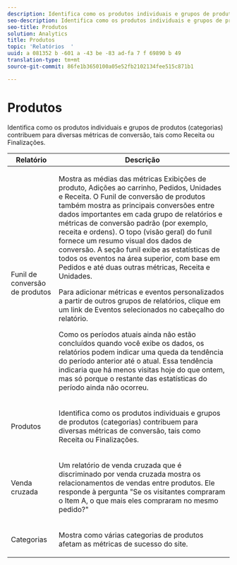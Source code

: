 ```yaml
---
description: Identifica como os produtos individuais e grupos de produtos (categorias) contribuem para diversas métricas de conversão, tais como Receita ou Finalizações.
seo-description: Identifica como os produtos individuais e grupos de produtos (categorias) contribuem para diversas métricas de conversão, tais como Receita ou Finalizações.
seo-title: Produtos
solution: Analytics
title: Produtos
topic: 'Relatórios  '
uuid: a 081352 b -601 a -43 be -83 ad-fa 7 f 69890 b 49
translation-type: tm+mt
source-git-commit: 86fe1b3650100a05e52fb2102134fee515c871b1

---
```



# Produtos

Identifica como os produtos individuais e grupos de produtos (categorias) contribuem para diversas métricas de conversão, tais como Receita ou Finalizações.

<table id="table_E8F96FC92BF44993B79DD3D6AFABCB60"> 
 <thead> 
  <tr> 
   <th colname="col1" class="entry"> Relatório </th> 
   <th colname="col2" class="entry"> Descrição </th> 
  </tr> 
 </thead>
 <tbody> 
  <tr> 
   <td colname="col1"> Funil de conversão de produtos </td> 
   <td colname="col2"> <p> Mostra as médias das métricas Exibições de produto, Adições ao carrinho, Pedidos, Unidades e Receita. O Funil de conversão de produtos também mostra as principais conversões entre dados importantes em cada grupo de relatórios e métricas de conversão padrão (por exemplo, receita e ordens). O topo (visão geral) do funil fornece um resumo visual dos dados de conversão. A seção funil exibe as estatísticas de todos os eventos na área superior, com base em Pedidos e até duas outras métricas, Receita e Unidades. </p> <p>Para adicionar métricas e eventos personalizados a partir de outros grupos de relatórios, clique em um link de <span class="uicontrol">Eventos selecionados</span> no cabeçalho do relatório. </p> <p>Como os períodos atuais ainda não estão concluídos quando você exibe os dados, os relatórios podem indicar uma queda da tendência do período anterior até o atual. Essa tendência indicaria que há menos visitas hoje do que ontem, mas só porque o restante das estatísticas do período ainda não ocorreu. </p> </td> 
  </tr> 
  <tr> 
   <td colname="col1"> Produtos </td> 
   <td colname="col2"> <p> Identifica como os produtos individuais e grupos de produtos (categorias) contribuem para diversas métricas de conversão, tais como Receita ou Finalizações. </p> </td> 
  </tr> 
  <tr> 
   <td colname="col1"> Venda cruzada </td> 
   <td colname="col2"> <p> Um relatório de venda cruzada que é discriminado por venda cruzada mostra os relacionamentos de vendas entre produtos. Ele responde à pergunta "Se os visitantes compraram o Item A, o que mais eles compraram no mesmo pedido?" </p> </td> 
  </tr> 
  <tr> 
   <td colname="col1"> Categorias </td> 
   <td colname="col2"> <p> Mostra como várias categorias de produtos afetam as métricas de sucesso do site. </p> </td> 
  </tr> 
 </tbody> 
</table>

